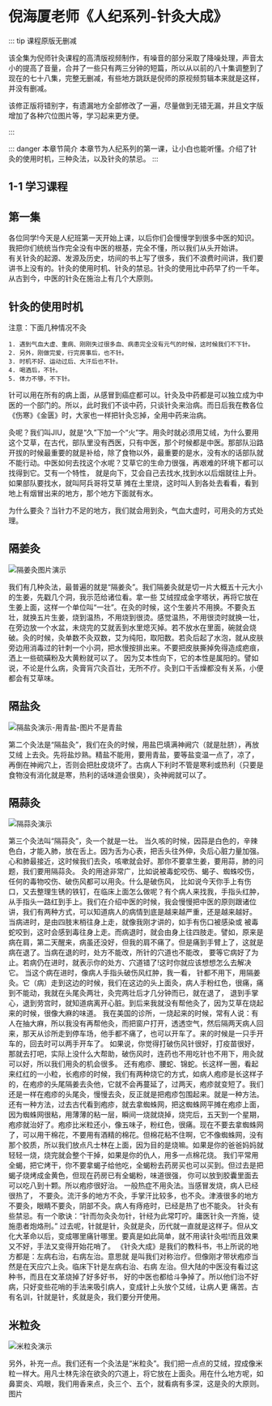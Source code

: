 # 倪海厦老师《人纪系列-针灸大成》 

::: tip 课程原版无删减

该全集为倪师针灸课程的高清版视频制作，有噪音的部分采取了降噪处理，声音太小的提高了音量，合并了一些只有两三分钟的短篇，所以从以前的八十集调整到了现在的七十八集，完整无删减，有些地方跳跃是倪师的原视频剪辑本来就是这样，并没有删减。

该修正版将错别字，有遗漏地方全部修改了一遍，尽量做到无错无漏，并且文字版增加了各种穴位图片等，学习起来更方便。
 
:::

::: danger 本章节简介
本章节为人纪系列的第一课，让小白也能听懂。介绍了针灸的使用时机，三种灸法，以及针灸的禁忌。
:::

## 1-1 学习课程
<xgplayer url="https://s3.ananas.chaoxing.com/video/3d/db/76/1ed3004cdb1eb84f9847e346decdb4ec/sd.mp4"   />

## 第一集   
各位同学!今天是人纪班第一天开始上课，以后你们会慢慢学到很多中医的知识。我把你们统统当作完全没有中医的根基，完全不懂，所以我们从头开始讲。   
有关针灸的起源、发源及历史，坊间的书上写了很多，我们不浪费时间讲，我们要讲书上没有的。针灸的使用时机、针灸的禁忌。针灸的使用比中药早了约一千年。从古到今，中医的针灸在施治上有几个大原则。

## 针灸的使用时机 
<p class="text-danger">注意：下面几种情况不灸</p>   

```md:no-line-numbers
1. 遇到气血大虚、重病、刚刚失过很多血、病患完全没有元气的时候，这时候我们不下针。
2. 另外，刚做完爱，行完房事后，也不针。
3. 时机不好、运动过后、大汗后也不针。
4. 喝酒后，不针。
5. 体力不够，不下针。   
```

针可以用在所有的病上面，从感冒到癌症都可以。针灸及中药都是可以独立成为中医的一个部门的。所以，此时我们不谈中药，只谈针灸来治病。而日后我在教各位《伤寒》《金匮》时，大家也一样把针灸忘掉，全用中药来治病。   

灸呢？我们叫JIU，就是“久”下加一个“火”字。用灸时就必须用艾绒，为什么要用这个艾草，在古代，部队里没有西医，只有中医，那个时候都是中医。那部队沿路开拔的时候最重要的就是补给，除了食物以外，最重要的是水，没有水的话部队就不能行动。中医如何去找这个水呢？艾草它的生命力很强，再艰难的环境下都可以找得到它。艾有一个特性， 就是向下，艾会自己去找水,找到水以后烟就往上升。如果部队要找水，就叫阿兵哥将艾草 摊在土里烧，这时叫人到各处去看看，看到地上有烟冒出来的地方，那个地方下面就有水。   

为什么要灸？当针力不足的地方，我们就会用到灸，气血大虚时，可用灸的方式处理。   
## 隔姜灸

![隔姜灸图片演示](https://p.ananas.chaoxing.com/star3/origin/461a1f252678898cc32128c47b7b46c6.jpg)

我们有几种灸法，最普遍的就是“隔姜灸”。我们隔姜灸就是切一片大概五十元大小的生姜，先戳几个洞，我示范给诸位看。拿一些 艾绒捏成金字塔状，再将它放在生姜上面，这样一个单位叫“一壮”。在灸的时候，这个生姜片不用换。不要灸五壮，就换五片生姜，烧到温热，不用烧到很烫。感觉温热，不用很烫时就换一壮，在旁边放一个水盆，未烧完的艾就丢到水里熄灭掉。若不放水在里面，碗就会烧破。灸的时候，灸单数不灸双数，艾为纯阳，取阳数。若灸后起了水泡，就从皮肤旁边用消毒过的针刺一个小洞，把水慢按排出来。不要把皮肤撕掉免得造成疤痕，洒上一些硫磺粉及大黄粉就可以了。
因为艾本性向下，它的本性是属阳的。譬如说，不论是什么病，灸膏肓穴灸百壮，无所不疗。灸到口干舌燥都没有关系，小便都会有艾草味。
## 隔盐灸

![隔盐灸演示-用青盐-图片不是青盐](https://p.ananas.chaoxing.com/star3/origin/c9354b77a1b8fa52aaf18fb22385d05e.jpg)

第二个灸法是“隔盐灸”，我们在灸的时候，用盐巴填满神阙穴（就是肚脐），再放艾绒 上去灸。先将盐炒熟。精盐不能用，要用青盐，要等盐变温一点了，凉了，再倒在神阙穴上，否则会把肚皮烧坏了。古病人下利时不管是寒利或热利（只要是食物没有消化就是寒，热利的话味道会很臭），灸神阙就可以了。

## 隔蒜灸

![隔蒜灸演示](https://p.ananas.chaoxing.com/star3/origin/7195e20e42d612c9b32a05544dbb07fd.jpg)

第三个灸法叫“隔蒜灸”，灸一个就是一壮。
当久咳的时候，因蒜是白色的，辛辣色白，才能入肺，放在舌上。因为舌为心表，把舌头往外伸，灸后心脏力量加强。心和肺最接近，这时候我们去灸，咳嗽就会好。那你不要拿生姜，要用蒜，肺的问题，我们要用隔蒜灸。
灸的用途非常广，比如说被毒蛇咬伤、蝎子、蜘蛛咬伤，任何的毒物咬伤、破伤风都可以用灸。什么是破伤风， 比如说今天你手上有伤口，又去整理生锈的铁钉，在临床上面怎么做呢？有个病人来找我，手指头红肿，从手指头一路红到手上。我们在介绍中医的时候，我会慢慢把中医的原则跟诸位讲，我们有两种方式，可以知道病人的病情到底是越来越严重，还是越来越好。
当病进时，是由四肢末梢往身上走，就像我刚才讲的，如手有伤口被感染或 被毒蛇咬到，这时会感到毒往身上走。而病退时，就会由身上往四肢走。譬如，原来是病在肩，第二天醒来，病虽还没好，但我的肩不痛了。但是痛到手臂上了，这就是病在退了。当病在退的时，处方不能改，所针的穴道也不能改， 要等它病好了为止。若病仍在进时，就表示你的处方、穴道错了!这时你就应该想想怎么去解决它。
当这个病在进时，像病人手指头破伤风红肿，我一看， 针都不用下，用隔姜灸。它（病）走到这边的时候，我们在这边的头上面灸，病人手粉红色，很痛，痛到不能动，我就在头尾灸两壮，灸完两壮后才几分钟而已，就在退了， 退到手掌心，退到劳宫时，就知道病离开心脏。到后来我就没有帮他灸了，因为艾草在烧起来的时候，很像大麻的味道。
我在美国的诊所，一烧起来的时候，常有人说：有人在抽大麻，所以我没有再帮他灸，而把窗户打开，透透空气，然后隔两天病人回来，那天从诊所走到停车场，他手都不痛了，也可以开车了。来的时候是一只手开车的，回去时可以两手开车了。
如果说，你觉得打破伤风针很好，打疫苗很好，那就去打吧，实际上没什么大帮助，破伤风时，连药也不用吃针也不用下，用灸就可以好，所以我们用灸的机会很多。
还有疱疹、腰蛇、锦蛇。长这样一圈，看起来红红的一小粒，长疱疹的时候，我们有两种烧它的方式，如病人疱疹是长这样子的，在疱疹的头尾隔姜去灸他，它就不会再蔓延了，过两天，疱疹就变短了。我们还是一样在疱疹的头尾灸，慢慢去灸，反正就是把疱疹包围起来。就是一种方法。
还有一种方法，过去古代看到疱疹，就去拿蜘蛛网，把这蜘蛛网平摊在疱疹上面，因为蜘蛛网很粘，用薄薄的粘一层，瞬间一烧就烧掉，烧完后，五天到一个星期，疱疹就治好了。疱疹比米粒还小，像五味子，粉红色，很痛。现在不要去拿蜘蛛网了，可以用干棉花，不要用有酒精的棉花。但棉花粘不住啊，它不像蜘蛛网，没有那个胶质，所以我们放点凡士林在上面，因为目的是烧嘛。如果是你的爸爸妈妈就轻轻一烧，烧完就会整个干掉，如果是你的仇人，用多一点棉花烧。
我们平常用全蝎，把它烤干，你不要拿蝎子给他吃，全蝎粉去药房买也可以买到。但过去是把蝎子烧烤成金黄色，但现在药房已有全蝎粉，味道很强， 你可以放到胶囊里面去可以吃八到十颗。所以疱疹很好治。
一般热症不用灸法。当感冒发烧，病人已经很热了， 不要灸。流汗多的地方不灸，手掌汗比较多，也不灸。津液很多的地方不要灸，眼睛不要灸，阴部不灸。病人有痔疮时，已经是热了也不能灸。
针灸有些禁忌。有一个歌诀：“针而勿灸灸勿针，针经为此常叮咛。庸医针灸一齐施，徒施患者炮烙刑。”    过去呢，针就是针，灸就是灸，历代就一直就是这样子。但从文化大革命以后，变成哪里痛针哪里。要真是如此简单，就不用读针灸啦!而且效果又不好，手法又变得开始花哨了。
《针灸大成》是我们的教科书，书上所说的地方都是：左病右治，右病左治。意思就 是叫我们对称治疗。但像刚才带状疱疹当然是在天应穴上灸。临床下针是左病右治、右病 左治。但大陆的中医没有看过这种书，而且在文革烧掉了好多好书， 好的中医也都给斗争掉了。所以他们治不好病，只好变些花哨的手法来吸引病人，变成针上头放个艾绒，让病人更 痛苦。古有名训，针就是针，炙就是灸，我们要分开使用。
## 米粒灸

![米粒灸演示](https://p.ananas.chaoxing.com/star3/origin/7c64bce8860c83820cfa896fb14a5619.jpg)

另外，补充一点。我们还有一个灸法是“米粒灸”。我们把一点点的艾绒，捏成像米粒一样大。用凡士林先涂在欲灸的穴道上，将它放在上面灸。用在什么地方呢，如鼻窦炎、鸡眼，我们用香来点，灸三个、五个，就看病有多深，这是灸的大原则。
图片
